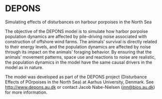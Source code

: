 # DEPONS
Simulating effects of disturbances on harbour porpoises in the North Sea

The objective of the DEPONS model is to simulate how harbor porpoise population dynamics are affected by pile-driving noise associated with construction of offshore wind farms. The animals’ survival is directly related to their energy levels, and the population dynamics are affected by noise through its impact on the animals’ foraging behavior. By ensuring that the animals’ movement patterns, space use and reactions to noise are realistic, the population dynamics in the model have the same causal drivers in the model as in nature.

The model was developed as part of the DEPONS project (Disturbance Effects of POrpoises in the North Sea) at Aarhus University, Denmark. See http://www.depons.au.dk or contact Jacob Nabe-Nielsen (jnn@bios.au.dk) for more information.
